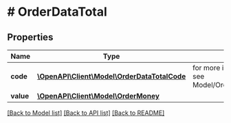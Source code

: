 # # OrderDataTotal


## Properties 


Name | Type | Description | Notes
------------ | ------------- | ------------- | -------------
**code**| [**\OpenAPI\Client\Model\OrderDataTotalCode**](OrderDataTotalCode.md) |  for more information please, see Model/OrderDataTotalCode.php  |
**value**| [**\OpenAPI\Client\Model\OrderMoney**](OrderMoney.md) |   |


[[Back to Model list]](../../README.md#models) [[Back to API list]](../../README.md#endpoints) [[Back to README]](../../README.md)

